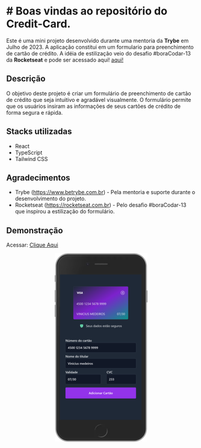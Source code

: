 # # Boas vindas ao repositório do Credit-Card.

Este é uma mini projeto desenvolvido durante uma mentoria da **Trybe**  em Julho de 2023. A aplicação constitui em um formulario para preenchimento de cartão de crédito. A idéia de estilização veio do desafio #boraCodar-13 da **Rocketseat** e pode ser acessado aqui! [aqui!](https://www.rocketseat.com.br/boracodar/desafios-anteriores/um-forms-de-cartao-de-credito-desafio-13)


## Descrição

O objetivo deste projeto é criar um formulário de preenchimento de cartão de crédito que seja intuitivo e agradável visualmente. O formulário permite que os usuários insiram as informações de seus cartões de crédito de forma segura e rápida.

## Stacks utilizadas

- React
- TypeScript
- Tailwind CSS

## Agradecimentos
- Trybe (https://www.betrybe.com.br) - Pela mentoria e suporte durante o desenvolvimento do projeto.
- Rocketseat (https://rocketseat.com.br) - Pelo desafio #boraCodar-13 que inspirou a estilização do formulário.

## Demonstração

Acessar: [Clique Aqui](https://vmedeiros-credit-card.vercel.app/)

<div style="display: inline_block" align="center">
  <img src="./mobile_demo.png" height="500"/>
<div>